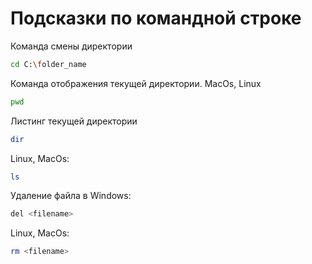 # Подсказки по командной строке

Команда смены директории 
```sh
cd C:\folder_name
```

Команда отображения текущей директории. MacOs, Linux
```sh
pwd
```

Листинг текущей директории 
```sh
dir
```
Linux, MacOs:
```sh
ls
```

Удаление файла в Windows:
```sh
del <filename>
```
Linux, MacOs:
```sh
rm <filename>
```